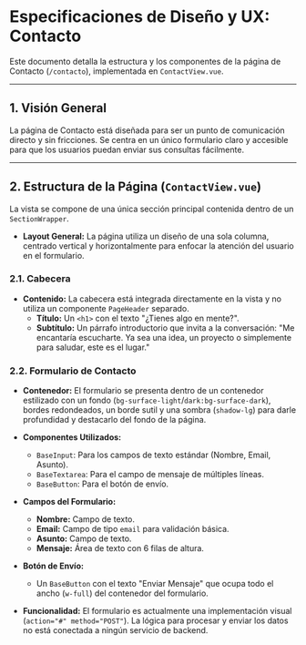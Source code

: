 # Especificaciones de Diseño y UX: Contacto

Este documento detalla la estructura y los componentes de la página de Contacto (`/contacto`), implementada en `ContactView.vue`.

---

## 1. Visión General

La página de Contacto está diseñada para ser un punto de comunicación directo y sin fricciones. Se centra en un único formulario claro y accesible para que los usuarios puedan enviar sus consultas fácilmente.

---

## 2. Estructura de la Página (`ContactView.vue`)

La vista se compone de una única sección principal contenida dentro de un `SectionWrapper`.

- **Layout General:** La página utiliza un diseño de una sola columna, centrado vertical y horizontalmente para enfocar la atención del usuario en el formulario.

### 2.1. Cabecera

- **Contenido:** La cabecera está integrada directamente en la vista y no utiliza un componente `PageHeader` separado.
  - **Título:** Un `<h1>` con el texto "¿Tienes algo en mente?".
  - **Subtítulo:** Un párrafo introductorio que invita a la conversación: "Me encantaría escucharte. Ya sea una idea, un proyecto o simplemente para saludar, este es el lugar."

### 2.2. Formulario de Contacto

- **Contenedor:** El formulario se presenta dentro de un contenedor estilizado con un fondo (`bg-surface-light`/`dark:bg-surface-dark`), bordes redondeados, un borde sutil y una sombra (`shadow-lg`) para darle profundidad y destacarlo del fondo de la página.

- **Componentes Utilizados:**
  - `BaseInput`: Para los campos de texto estándar (Nombre, Email, Asunto).
  - `BaseTextarea`: Para el campo de mensaje de múltiples líneas.
  - `BaseButton`: Para el botón de envío.

- **Campos del Formulario:**
  - **Nombre:** Campo de texto.
  - **Email:** Campo de tipo `email` para validación básica.
  - **Asunto:** Campo de texto.
  - **Mensaje:** Área de texto con 6 filas de altura.

- **Botón de Envío:**
  - Un `BaseButton` con el texto "Enviar Mensaje" que ocupa todo el ancho (`w-full`) del contenedor del formulario.

- **Funcionalidad:** El formulario es actualmente una implementación visual (`action="#" method="POST"`). La lógica para procesar y enviar los datos no está conectada a ningún servicio de backend.